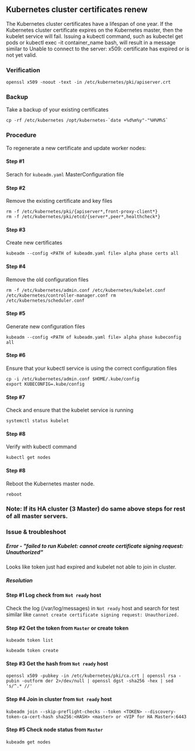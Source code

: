 ## Kubernetes cluster certificates renew

The Kubernetes cluster certificates have a lifespan of one year. If the Kubernetes cluster certificate expires on the Kubernetes master, then the kubelet service will fail. Issuing a kubectl command, such as kubectel get pods or kubectl exec -it container_name bash, will result in a message similar to Unable to connect to the server: x509: certificate has expired or is not yet valid.

### Verification

```openssl x509 -noout -text -in /etc/kubernetes/pki/apiserver.crt```

### Backup

Take a backup of your existing certificates

``` cp -rf /etc/kubernetes /opt/kubernetes-`date +%d%m%y"-"%H%M%S` ```

### Procedure

To regenerate a new certificate and update worker nodes:

#### Step #1

Serach for ```kubeadm.yaml``` MasterConfiguration file 

#### Step #2

Remove the existing certificate and key files

```
rm -f /etc/kubernetes/pki/{apiserver*,front-proxy-client*}
rm -f /etc/kubernetes/pki/etcd/{server*,peer*,healthcheck*}
```

#### Step #3

Create new certificates

```kubeadm --config <PATH of kubeadm.yaml file> alpha phase certs all```

#### Step #4

Remove the old configuration files

```rm -f /etc/kubernetes/admin.conf /etc/kubernetes/kubelet.conf /etc/kubernetes/controller-manager.conf rm /etc/kubernetes/scheduler.conf ```

#### Step #5

Generate new configuration files

```kubeadm --config <PATH of kubeadm.yaml file> alpha phase kubeconfig all```

#### Step #6

Ensure that your kubectl service is using the correct configuration files

```
cp -i /etc/kubernetes/admin.conf $HOME/.kube/config
export KUBECONFIG=.kube/config
```

#### Step #7

Check and ensure that the kubelet service is running

```systemctl status kubelet```

#### Step #8

Verify with kubectl command

```kubectl get nodes```

#### Step #8

Reboot the Kubernetes master node.

```reboot```

### Note: If its HA cluster (3 Master) do same above steps for rest of all master servers.

### Issue & troubleshoot

##### Error - "failed to run Kubelet: cannot create certificate signing request: Unauthorized"

Looks like token just had expired and kubelet not able to join in cluster.

##### Resolution

#### Step #1 Log check from ```Not ready``` host

Check the log (/var/log/messages) in ```Not ready``` host and search for test similar like ```cannot create certificate signing request: Unauthorized.``` 

#### Step #2 Get the token from ```Master``` or create token

```kubeadm token list``` 

```kubeadm token create```

#### Step #3 Get the hash from ```Not ready``` host

```openssl x509 -pubkey -in /etc/kubernetes/pki/ca.crt | openssl rsa -pubin -outform der 2>/dev/null | openssl dgst -sha256 -hex | sed 's/^.* //'``` 

#### Step #4 Join in cluster from ```Not ready``` host

```kubeadm join --skip-preflight-checks --token <TOKEN> --discovery-token-ca-cert-hash sha256:<HASH> <master> or <VIP for HA Master>:6443```

#### Step #5 Check node status from ```Master```

```kubeadm get nodes```
